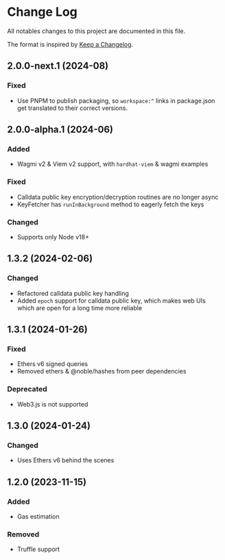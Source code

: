 # Change Log

All notables changes to this project are documented in this file.

The format is inspired by [Keep a Changelog].

[Keep a Changelog]: https://keepachangelog.com/en/1.0.0/

## 2.0.0-next.1 (2024-08)

### Fixed

- Use PNPM to publish packaging, so `workspace:^` links in package.json get translated to their correct versions.

## 2.0.0-alpha.1 (2024-06)

### Added

- Wagmi v2 & Viem v2 support, with `hardhat-viem` & wagmi examples

### Fixed

- Calldata public key encryption/decryption routines are no longer async
- KeyFetcher has `runInBackground` method to eagerly fetch the keys

### Changed

- Supports only Node v18+

## 1.3.2 (2024-02-06)

### Changed

- Refactored calldata public key handling
- Added `epoch` support for calldata public key, which makes web UIs which are open for a long time more reliable

## 1.3.1 (2024-01-26)

### Fixed

- Ethers v6 signed queries
- Removed ethers & @noble/hashes from peer dependencies

### Deprecated

- Web3.js is not supported

## 1.3.0 (2024-01-24)

### Changed

- Uses Ethers v6 behind the scenes

## 1.2.0 (2023-11-15)

### Added

- Gas estimation

### Removed

- Truffle support
